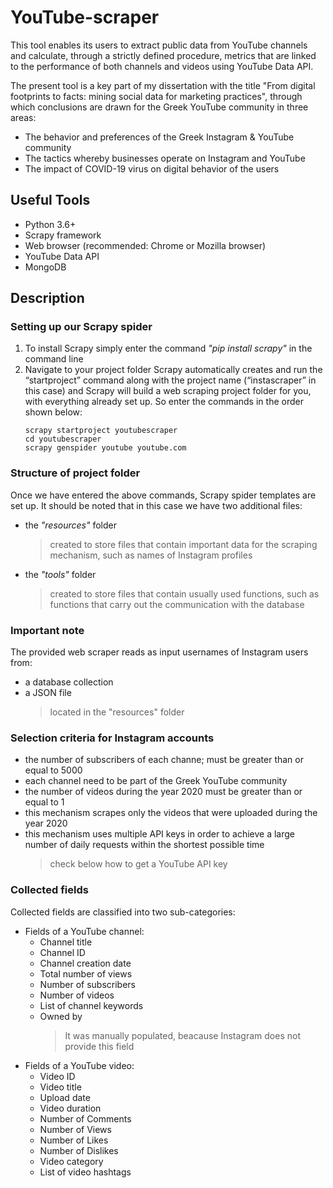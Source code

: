 # YouTube-scraper
This tool enables its users to extract public data from YouTube channels and calculate, through a strictly defined procedure, metrics that are linked to the performance of both channels and videos using YouTube Data API.

The present tool is a key part of my dissertation with the title "From digital footprints to facts: mining social data for marketing practices", through which conclusions are drawn for the Greek YouTube community in three areas:

- The behavior and preferences of the Greek Instagram & YouTube community 
- The tactics whereby businesses operate on Instagram and YouTube
- The impact of COVID-19 virus on digital behavior of the users

## Useful Tools
- Python 3.6+
- Scrapy framework
- Web browser (recommended: Chrome or Mozilla browser)
- YouTube Data API
- MongoDB

## Description
### Setting up our Scrapy spider
1. To install Scrapy simply enter the command *"pip install scrapy"* in the command line
2. Navigate to your project folder Scrapy automatically creates and run the “startproject” command along with the project name (“instascraper” in this case) and Scrapy will build a web scraping project folder for you, with everything already set up. So enter the commands in the order shown below:  
    ```
    scrapy startproject youtubescraper
    cd youtubescraper
    scrapy genspider youtube youtube.com
    ```
### Structure of project folder
Once we have entered the above commands, Scrapy spider templates are set up. It should be noted that in this case we have two additional files:
- the *"resources"* folder
  > created to store files that contain important data for the scraping mechanism, such as names of Instagram profiles
- the *"tools"* folder
  > created to store files that contain usually used functions, such as functions that carry out the communication with the database
### Important note 
The provided web scraper reads as input usernames of Instagram users from:
- a database collection
- a JSON file
  > located in the "resources" folder
### Selection criteria for Instagram accounts 
- the number of subscribers of each channe; must be greater than or equal to 5000 
- each channel need to be part of the Greek YouTube community 
- the number of videos during the year 2020 must be greater than or equal to 1
- this mechanism scrapes only the videos that were uploaded during the year 2020
- this mechanism uses multiple API keys in order to achieve a large number of daily requests within the shortest possible time
  > check below how to get a YouTube API key
### Collected fields 
Collected fields are classified into two sub-categories:
* Fields of a YouTube channel:
    * Channel title
    * Channel ID
    * Channel creation date
    * Total number of views
    * Number of subscribers
    * Number of videos
    * List of channel keywords
    * Owned by
      > It was manually populated, beacause Instagram does not provide this field
* Fields of a YouTube video:
    * Video ID
    * Video title
    * Upload date
    * Video duration
    * Number of Comments
    * Number of Views
    * Number of Likes
    * Number of Dislikes
    * Video category
    * List of video hashtags
